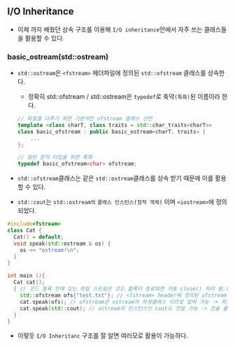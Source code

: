 ## I/O Inheritance

- 이제 까지 배웠던 상속 구조를 이용해 `I/O inheritance`안에서 자주 쓰는 클래스들을 활용할 수 있다.

### basic_ostream(std::ostream)

- `std::ostream`은 `<fstream>` 헤더파일에 정의된 `std::ofstream` 클래스를 상속한다.

  - 정확히 std::ofstream / std::ostream은 `typedef`로 축약`(특화)`된 이름이라 한다.

  ```cpp
  // 파일을 다루기 위한 기본적인 ofstream 클래스 선언
  template <class charT, class traits = std::char_traits<charT>>
  class basic_ofstream : public basic_ostream<charT, traits> {
      ...
  };

  // 일반 문자 타입을 위한 특화
  typedef basic_ofstream<char> ofstream;

  ```

- `std::ofstream`클래스는 같은 `std::ostream`클래스를 상속 받기 때문에 이를 활용할 수 있다.

- `std::cout`는 `std::ostream의` `클래스 인스턴스(정적 객체)` 이며 `<iostream>`에 정의되었다.

```cpp
#include<fstream>
class Cat {
  Cat() = default;
  void speak(std::ostream & os) {
    os << "ostream!\n";
  }
}

int main (){
  Cat cat();
  { // 코드 블록 안에 있는 파일 스트림은 코드 블록이 종료되면 자동 close() 처리 됨.(ofs.close())
    std::ofstream ofs{"test.txt"}; // <fstream> header에 정의된 ofstream(basic_ostream 파생 클래스)
    cat.speak(ofs); // ofstream은 ostream의 파생클래스 이므로 입력 가능 -> 파일에 출력
    cat.speak(std::cout); // ostream의 인스턴스인 cout도 전달 가능 -> 콘솔 출력
  }
}
```

- 이렇듯 `I/O Inheritanc` 구조를 잘 알면 여러모로 활용이 가능하다.
